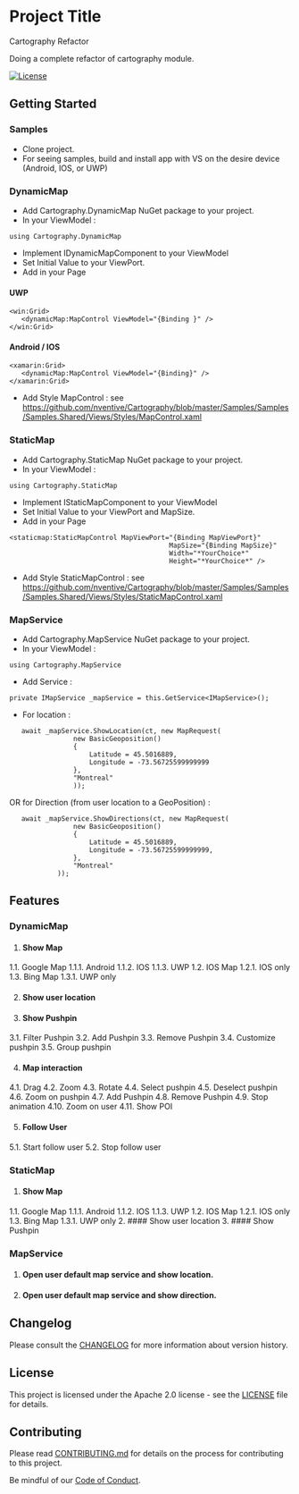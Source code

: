 ﻿# Project Title

Cartography Refactor

Doing a complete refactor of cartography module.  

[![License](https://img.shields.io/badge/License-Apache%202.0-blue.svg)](LICENSE)

## Getting Started

### Samples
- Clone project.
- For seeing samples, build and install app with VS on the desire device (Android, IOS, or UWP)

### DynamicMap
- Add Cartography.DynamicMap NuGet package to your project.
- In your ViewModel :
```
using Cartography.DynamicMap
```
- Implement IDynamicMapComponent to your ViewModel
- Set Initial Value to your ViewPort.
- Add in your Page
#### UWP
```
<win:Grid>
   <dynamicMap:MapControl ViewModel="{Binding }" />
</win:Grid>
```
#### Android / IOS
```
<xamarin:Grid>
   <dynamicMap:MapControl ViewModel="{Binding}" />
</xamarin:Grid>
```
- Add Style MapControl : see https://github.com/nventive/Cartography/blob/master/Samples/Samples/Samples.Shared/Views/Styles/MapControl.xaml

### StaticMap
- Add Cartography.StaticMap NuGet package to your project.
- In your ViewModel :
```
using Cartography.StaticMap
```
- Implement IStaticMapComponent to your ViewModel
- Set Initial Value to your ViewPort and MapSize.
- Add in your Page
```
<staticmap:StaticMapControl MapViewPort="{Binding MapViewPort}"
                                        MapSize="{Binding MapSize}"
                                        Width="*YourChoice*"
                                        Height="*YourChoice*" />
```
- Add Style StaticMapControl : see https://github.com/nventive/Cartography/blob/master/Samples/Samples/Samples.Shared/Views/Styles/StaticMapControl.xaml

### MapService
- Add Cartography.MapService NuGet package to your project.
- In your ViewModel :
```
using Cartography.MapService
```
- Add Service :
```
private IMapService _mapService = this.GetService<IMapService>();
```
- For location :
```
   await _mapService.ShowLocation(ct, new MapRequest(
                new BasicGeoposition()
                {
                    Latitude = 45.5016889,
                    Longitude = -73.56725599999999
                },
                "Montreal"
                ));
```
OR
   for Direction (from user location to a GeoPosition) :
```
   await _mapService.ShowDirections(ct, new MapRequest(
                new BasicGeoposition()
                {
                    Latitude = 45.5016889,
                    Longitude = -73.56725599999999,
                },
                "Montreal"
            ));
```

## Features

### DynamicMap
1.	#### Show Map
   1.1.	Google Map
      1.1.1.	Android
      1.1.2.	IOS
      1.1.3.	UWP
   1.2.	IOS Map
      1.2.1.	IOS only
   1.3.	Bing Map
      1.3.1.	UWP only

2.	#### Show user location

3.	#### Show Pushpin
   3.1.	Filter Pushpin
   3.2.	Add Pushpin
   3.3.	Remove Pushpin
   3.4.	Customize pushpin
   3.5.	Group pushpin

4.	#### Map interaction
   4.1.	Drag
   4.2.	Zoom
   4.3.	Rotate
   4.4.	Select pushpin
   4.5.	Deselect pushpin
   4.6.	Zoom on pushpin
   4.7.	Add Pushpin
   4.8.	Remove Pushpin
   4.9.	Stop animation
   4.10.	Zoom on user
   4.11.	Show POI

5.	#### Follow User
   5.1.	Start follow user
   5.2.	Stop follow user
   
### StaticMap
1.	#### Show Map
   1.1.	Google Map
      1.1.1.	Android
      1.1.2.	IOS
      1.1.3.	UWP
   1.2.	IOS Map
      1.2.1.	IOS only
   1.3.	Bing Map
      1.3.1.	UWP only
2.	#### Show user location
3.	#### Show Pushpin

### MapService
1.	#### Open user default map service and show location.
2.	#### Open user default map service and show direction.


## Changelog

Please consult the [CHANGELOG](CHANGELOG.md) for more information about version
history.

## License

This project is licensed under the Apache 2.0 license - see the
[LICENSE](LICENSE) file for details.

## Contributing

Please read [CONTRIBUTING.md](CONTRIBUTING.md) for details on the process for
contributing to this project.

Be mindful of our [Code of Conduct](CODE_OF_CONDUCT.md).
